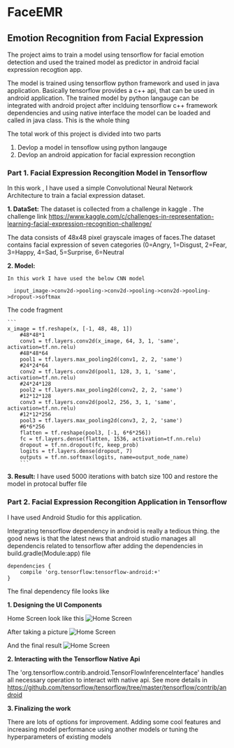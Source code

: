 # FaceEMR
## Emotion Recognition from Facial Expression 

The project aims to train a model using tensorflow for facial emotion detection and used the trained model 
as predictor in android facial expression recogtion app.

The model is trained using  tensorflow python framework and used in java application. 
Basically tensorflow provides a c++ api, that can be used in android application. The trained model by python langauge can be integrated with android project 
after inclduing tensorflow c++ framework dependencies and using native interface the model can be loaded and called in java class. This is the whole thing 

The total work of this project is divided into two parts 
1) Devlop  a model in tensoflow using python langauge 
2) Devlop an android appication for facial expression recongtion 


### Part 1.  Facial Expression Recongition Model in Tensorflow 

In this work , I have used a simple Convolutional Neural Network Architecture to train a facial expression dataset.

**1. DataSet:** The dataset is collected from a challenge in kaggle . 
The challenge link https://www.kaggle.com/c/challenges-in-representation-learning-facial-expression-recognition-challenge/

The data consists of 48x48 pixel grayscale images of faces.The dataset contains facial expression  of seven categories (0=Angry, 1=Disgust, 2=Fear, 3=Happy, 4=Sad, 5=Surprise, 6=Neutral

**2. Model:** 

    In this work I have used the below CNN model 
    
      input_image->conv2d->pooling->conv2d->pooling->conv2d->pooling->dropout->softmax
      
   The code fragment
   
    ```
    x_image = tf.reshape(x, [-1, 48, 48, 1])
        #48*48*1
        conv1 = tf.layers.conv2d(x_image, 64, 3, 1, 'same', activation=tf.nn.relu)
        #48*48*64
        pool1 = tf.layers.max_pooling2d(conv1, 2, 2, 'same')
        #24*24*64
        conv2 = tf.layers.conv2d(pool1, 128, 3, 1, 'same', activation=tf.nn.relu)
        #24*24*128
        pool2 = tf.layers.max_pooling2d(conv2, 2, 2, 'same')
        #12*12*128
        conv3 = tf.layers.conv2d(pool2, 256, 3, 1, 'same', activation=tf.nn.relu)
        #12*12*256
        pool3 = tf.layers.max_pooling2d(conv3, 2, 2, 'same')
        #6*6*256
        flatten = tf.reshape(pool3, [-1, 6*6*256])
        fc = tf.layers.dense(flatten, 1536, activation=tf.nn.relu)
        dropout = tf.nn.dropout(fc, keep_prob)
        logits = tf.layers.dense(dropout, 7)
        outputs = tf.nn.softmax(logits, name=output_node_name)
        ```
  
**3. Result:** I have used 5000 iterations with batch size 100 and restore the model in protocal buffer file

### Part 2.  Facial Expression Recongition Application in Tensorflow

I have used Android Studio for this application. 

Integrating tensorflow dependency in android is really a tedious thing. the good news is that the latest news that android studio manages all dependencis related to tensorflow after adding the dependencies in build.gradle(Module:app) file 

```
dependencies {
    compile 'org.tensorflow:tensorflow-android:+' 
}

```

The final dependency file looks like 




**1. Designing the UI Components**

Home Screen look like this
![Home Screen ](/images/home.png)

After taking a picture 
![Home Screen ](/images/camera.png)

And the final result 
![Home Screen ](/images/detect.png)



**2. Interacting with the Tensorflow Native Api**

The 'org.tensorflow.contrib.android.TensorFlowInferenceInterface' handles all necessary operation to interact with native api. See more details in https://github.com/tensorflow/tensorflow/tree/master/tensorflow/contrib/android

**3. Finalizing the work** 

There are lots of options for improvement. Adding some cool features and increasing model performance using another models or tuning the hyperparameters of existing models 






